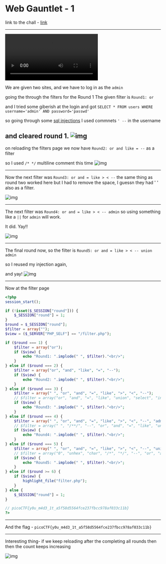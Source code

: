 # Web Gauntlet - 1

link to the chall - [link](https://play.picoctf.org/practice/challenge/88?page=1&search=web)

---
![vid](./web-gauntlet1sol.webm.mov)

We are given two sites, and we have to log in as the `admin` 


going the through the filters for the Round 1 
The given filter is `Round1: or`

and I tried some giberish at the login and got 
`SELECT * FROM users WHERE username='admin' AND password='passwd'
`

so going through some [sql injections](https://www.invicti.com/blog/web-security/sql-injection-cheat-sheet/) I used commnets `' --` in the username

and cleared round 1.
![img](./r1.png)
---

on reloading the filters page we now have `Round2: or and like = --` as a filter

so I used `/* */` multiline comment this time
![img](./r2.png)


---

Now the next filter was `Round3: or and = like > < --` the same thing as round two worked here but I had to remove the space, I guessn they had ' ' also as a filter.

![img](./r3.png)

---

The next filter was `Round4: or and = like > < -- admin` so using something like a `||` for `admin` will work.

It did. Yay!!

![img](r4.png)

---

The final round now, so the filter is `Round5: or and = like > < -- union admin`

so I reused my injection again,

and yay!
![img](r5.png) 

---
Now at the filter page 

```php
<?php
session_start();

if (!isset($_SESSION["round"])) {
    $_SESSION["round"] = 1;
}
$round = $_SESSION["round"];
$filter = array("");
$view = ($_SERVER["PHP_SELF"] == "/filter.php");

if ($round === 1) {
    $filter = array("or");
    if ($view) {
        echo "Round1: ".implode(" ", $filter)."<br/>";
    }
} else if ($round === 2) {
    $filter = array("or", "and", "like", "=", "--");
    if ($view) {
        echo "Round2: ".implode(" ", $filter)."<br/>";
    }
} else if ($round === 3) {
    $filter = array(" ", "or", "and", "=", "like", ">", "<", "--");
    // $filter = array("or", "and", "=", "like", "union", "select", "insert", "delete", "if", "else", "true", "false", "admin");
    if ($view) {
        echo "Round3: ".implode(" ", $filter)."<br/>";
    }
} else if ($round === 4) {
    $filter = array(" ", "or", "and", "=", "like", ">", "<", "--", "admin");
    // $filter = array(" ", "/**/", "--", "or", "and", "=", "like", "union", "select", "insert", "delete", "if", "else", "true", "false", "admin");
    if ($view) {
        echo "Round4: ".implode(" ", $filter)."<br/>";
    }
} else if ($round === 5) {
    $filter = array(" ", "or", "and", "=", "like", ">", "<", "--", "union", "admin");
    // $filter = array("0", "unhex", "char", "/*", "*/", "--", "or", "and", "=", "like", "union", "select", "insert", "delete", "if", "else", "true", "false", "admin");
    if ($view) {
        echo "Round5: ".implode(" ", $filter)."<br/>";
    }
} else if ($round >= 6) {
    if ($view) {
        highlight_file("filter.php");
    }
} else {
    $_SESSION["round"] = 1;
}

// picoCTF{y0u_m4d3_1t_a5f58d5564fce237fbcc978af033c11b}
?>
```

---
And the flag - `picoCTF{y0u_m4d3_1t_a5f58d5564fce237fbcc978af033c11b}`

---

Interesting thing- if we keep reloading after the completing all rounds then then the count keeps increasing

![img](r50.png)
